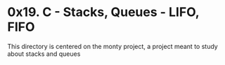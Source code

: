 # 0x19. C - Stacks, Queues - LIFO, FIFO
This directory is centered on the monty project, a project meant to study about stacks and queues
